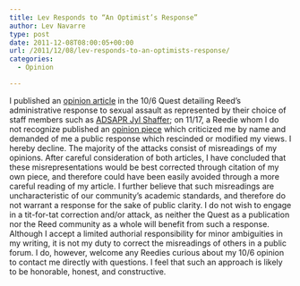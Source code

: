 ```yaml
---
title: Lev Responds to “An Optimist’s Response”
author: Lev Navarre
type: post
date: 2011-12-08T08:00:05+00:00
url: /2011/12/08/lev-responds-to-an-optimists-response/
categories:
  - Opinion

---
```

I published an <a href="http://www.reedquest.org/2011/11/at-a-crossroad/" target="_blank">opinion article</a> in the 10/6 Quest detailing Reed&#8217;s administrative response to sexual assault as represented by their choice of staff members such as <a title="New Dean To Tackle Sexual Assault" href="http://www.reedquest.org/2011/11/new-dean-to-tackle-sexual-assault/" target="_blank">ADSAPR Jyl Shaffer</a>; on 11/17, a Reedie whom I do not recognize published an <a title="An Optimist’s Response To ‘At A Crossroad’" href="http://wp.me/p143KZ-gn" target="_blank">opinion piece</a> which criticized me by name and demanded of me a public response which rescinded or modified my views. I hereby decline. The majority of the attacks consist of misreadings of my opinions. After careful consideration of both articles, I have concluded that these misrepresentations would be best corrected through citation of my own piece, and therefore could have been easily avoided through a more careful reading of my article. I further believe that such misreadings are uncharacteristic of our community&#8217;s academic standards, and therefore do not warrant a response for the sake of public clarity. I do not wish to engage in a tit-for-tat correction and/or attack, as neither the Quest as a publication nor the Reed community as a whole will benefit from such a response. Although I accept a limited authorial responsibility for minor ambiguities in my writing, it is not my duty to correct the misreadings of others in a public forum. I do, however, welcome any Reedies curious about my 10/6 opinion to contact me directly with questions. I feel that such an approach is likely to be honorable, honest, and constructive.